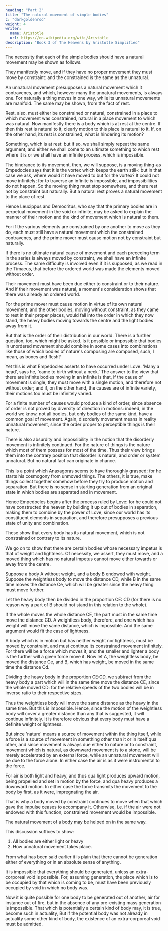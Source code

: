 ```yaml
---
heading: "Part 2"
title: "The natural movement of simple bodies"
c: "darkgoldenrod"
weight: 4
writer:
  name: Aristotle
  url: https://en.wikipedia.org/wiki/Aristotle
description: "Book 3 of The Heavens by Aristotle Simplified"
---
```



The necessity that each of the simple bodies should have a natural movement may be shown as follows. 

They manifestly move, and if they have no proper movement they must move by constraint: and the constrained is the same as the unnatural.

An unnatural movement presupposes a natural movement which it contravenes, and which, however many the unnatural movements, is always one. For naturally a thing moves in one way, while its unnatural movements are manifold. The same may be shown, from the fact of rest.

Rest, also, must either be constrained or natural, constrained in a place to which movement was constrained, natural in a place movement to which was natural. Now manifestly there is a body which is at rest at the centre. If then this rest is natural to it, clearly motion to this place is natural to it. If, on the other hand, its rest is constrained, what is hindering its motion?

Something, which is at rest: but if so, we shall simply repeat the same argument; and either we shall come to an ultimate something to which rest where it is or we shall have an infinite process, which is impossible. 

The hindrance to its movement, then, we will suppose, is a moving thing-as Empedocles says that it is the vortex which keeps the earth still-: but in that case we ask, where would it have moved to but for the vortex? It could not move infinitely; for to traverse an infinite is impossible, and impossibilities do not happen. So the moving thing must stop somewhere, and there rest not by constraint but naturally. But a natural rest proves a natural movement to the place of rest. 

Hence Leucippus and Democritus, who say that the primary bodies are in perpetual movement in the void or infinite, may be asked to explain the manner of their motion and the kind of movement which is natural to them. 

For if the various elements are constrained by one another to move as they do, each must still have a natural movement which the constrained contravenes, and the prime mover must cause motion not by constraint but naturally. 

If there is no ultimate natural cause of movement and each preceding term in the series is always moved by constraint, we shall have an infinite process. The same difficulty is involved even if it is supposed, as we read in the Timaeus, that before the ordered world was made the elements moved without order.

Their movement must have been due either to constraint or to their nature. And if their movement was natural, a moment's consideration shows that there was already an ordered world. 

For the prime mover must cause motion in virtue of its own natural movement, and the other bodies, moving without constraint, as they came to rest in their proper places, would fall into the order in which they now stand, the heavy bodies moving towards the centre and the light bodies away from it. 

But that is the order of their distribution in our world. There is a further question, too, which might be asked. Is it possible or impossible that bodies in unordered movement should combine in some cases into combinations like those of which bodies of nature's composing are composed, such, I mean, as bones and flesh?

Yet this is what Empedocles asserts to have occurred under Love. 'Many a head', says he, 'came to birth without a neck.' The answer to the view that there are infinite bodies moving in an infinite is that, if the cause of movement is single, they must move with a single motion, and therefore not without order; and if, on the other hand, the causes are of infinite variety, their motions too must be infinitely varied. 

For a finite number of causes would produce a kind of order, since absence of order is not proved by diversity of direction in motions: indeed, in the world we know, not all bodies, but only bodies of the same kind, have a common goal of movement. Again, disorderly movement means in reality unnatural movement, since the order proper to perceptible things is their nature.

There is also absurdity and impossibility in the notion that the disorderly movement is infinitely continued. For the nature of things is the nature which most of them possess for most of the time. Thus their view brings them into the contrary position that disorder is natural, and order or system unnatural. But no natural fact can originate in chance. 

This is a point which Anaxagoras seems to have thoroughly grasped; for he starts his cosmogony from unmoved things. The others, it is true, make things collect together somehow before they try to produce motion and separation. But there is no sense in starting generation from an original state in which bodies are separated and in movement. 

Hence Empedocles begins after the process ruled by Love: for he could not have constructed the heaven by building it up out of bodies in separation, making them to combine by the power of Love, since our world has its constituent elements in separation, and therefore presupposes a previous state of unity and combination.

These show that every body has its natural movement, which is not constrained or contrary to its nature. 

We go on to show that there are certain bodies whose necessary impetus is that of weight and lightness. Of necessity, we assert, they must move, and a moved thing which has no natural impetus cannot move either towards or away from the centre. 

Suppose a body A without weight, and a body B endowed with weight. Suppose the weightless body to move the distance CD, while B in the same time moves the distance Ce, which will be greater since the heavy thing must move further. 

Let the heavy body then be divided in the proportion CE: CD (for there is no reason why a part of B should not stand in this relation to the whole).

If the whole moves the whole distance CE, the part must in the same time move the distance CD. A weightless body, therefore, and one which has weight will move the same distance, which is impossible. And the same argument would fit the case of lightness.

A body which is in motion but has neither weight nor lightness, must be moved by constraint, and must continue its constrained movement infinitely. For there will be a force which moves it, and the smaller and lighter a body is the further will a given force move it. Now let A, the weightless body, be moved the distance Ce, and B, which has weight, be moved in the same time the distance Cd. 

Dividing the heavy body in the proportion CE:CD, we subtract from the heavy body a part which will in the same time move the distance CE, since the whole moved CD: for the relative speeds of the two bodies will be in inverse ratio to their respective sizes. 

Thus the weightless body will move the same distance as the heavy in the same time. But this is impossible. Hence, since the motion of the weightless body will cover a greater distance than any that is suggested, it will continue infinitely. It is therefore obvious that every body must have a definite weight or lightness. 

But since 'nature' means a source of movement within the thing itself, while a force is a source of movement in something other than it or in itself qua other, and since movement is always due either to nature or to constraint, movement which is natural, as downward movement is to a stone, will be merely accelerated by an external force, while an unnatural movement will be due to the force alone. In either case the air is as it were instrumental to the force.

For air is both light and heavy, and thus qua light produces upward motion, being propelled and set in motion by the force, and qua heavy produces a downward motion. In either case the force transmits the movement to the body by first, as it were, impregnating the air.

That is why a body moved by constraint continues to move when that which gave the impulse ceases to accompany it. Otherwise, i.e. if the air were not endowed with this function, constrained movement would be impossible. 

The natural movement of a body may be helped on in the same way. 

This discussion suffices to show:

1. All bodies are either light or heavy
2. How unnatural movement takes place.

From what has been said earlier it is plain that there cannot be generation either of everything or in an absolute sense of anything.

It is impossible that everything should be generated, unless an extra-corporeal void is possible. For, assuming generation, the place which is to be occupied by that which is coming to be, must have been previously occupied by void in which no body was. 

Now it is quite possible for one body to be generated out of another, air for instance out of fire, but in the absence of any pre-existing mass generation is impossible. That which is potentially a certain kind of body may, it is true, become such in actuality, But if the potential body was not already in actuality some other kind of body, the existence of an extra-corporeal void must be admitted.

